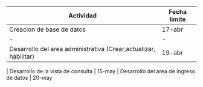 Actividad | Fecha limite
--        |      --
Creacion de base de datos | 17-abr
- | -
Desarrollo del area administrativa (Crear,actualizar, habilitar)  | 19-abr
 | 
Desarrollo de la vista de consulta   | 15-may
 | 
Desarrollo del area de ingreso de datos  | 20-may
